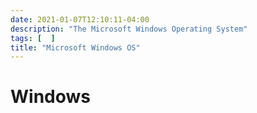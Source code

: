```yaml
---
date: 2021-01-07T12:10:11-04:00
description: "The Microsoft Windows Operating System"
tags: [  ]
title: "Microsoft Windows OS"
---
```


# Windows
